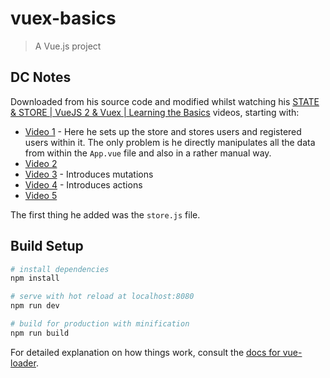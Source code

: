 # vuex-basics

> A Vue.js project

## DC Notes

Downloaded from his source code and modified whilst watching his [STATE & STORE | VueJS 2 & Vuex | Learning the Basics](https://www.youtube.com/watch?v=2CSr2vBApSI&list=PL55RiY5tL51pT0DNJraU93FhMzhXxtDAo) videos, starting with:

- [Video 1](https://www.youtube.com/watch?v=2CSr2vBApSI) - Here he sets up the store and stores users and registered users within it. The only problem is he directly manipulates all the data from within the `App.vue` file and also in a rather manual way.
- [Video 2](https://www.youtube.com/watch?v=iw1eajzWQAM)
- [Video 3](https://www.youtube.com/watch?v=dkFWOsKrPAI) - Introduces mutations
- [Video 4](https://www.youtube.com/watch?v=kRI4YLMjgHQ&index=4&list=PL55RiY5tL51pT0DNJraU93FhMzhXxtDAo) - Introduces actions
- [Video 5](https://www.youtube.com/watch?v=5z8joUGkGKE&list=PL55RiY5tL51pT0DNJraU93FhMzhXxtDAo&index=5)

The first thing he added was the `store.js` file.

## Build Setup

``` bash
# install dependencies
npm install

# serve with hot reload at localhost:8080
npm run dev

# build for production with minification
npm run build
```

For detailed explanation on how things work, consult the [docs for vue-loader](http://vuejs.github.io/vue-loader).
